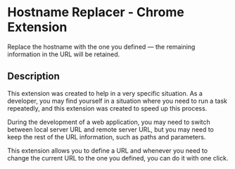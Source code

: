 # Hostname Replacer - Chrome Extension

Replace the hostname with the one you defined — the remaining information in the URL will be retained.

## Description

This extension was created to help in a very specific situation. As a developer, you may find yourself in a situation where you need to run a task repeatedly, and this extension was created to speed up this process.

During the development of a web application, you may need to switch between local server URL and remote server URL, but you may need to keep the rest of the URL information, such as paths and parameters.

This extension allows you to define a URL and whenever you need to change the current URL to the one you defined, you can do it with one click.

